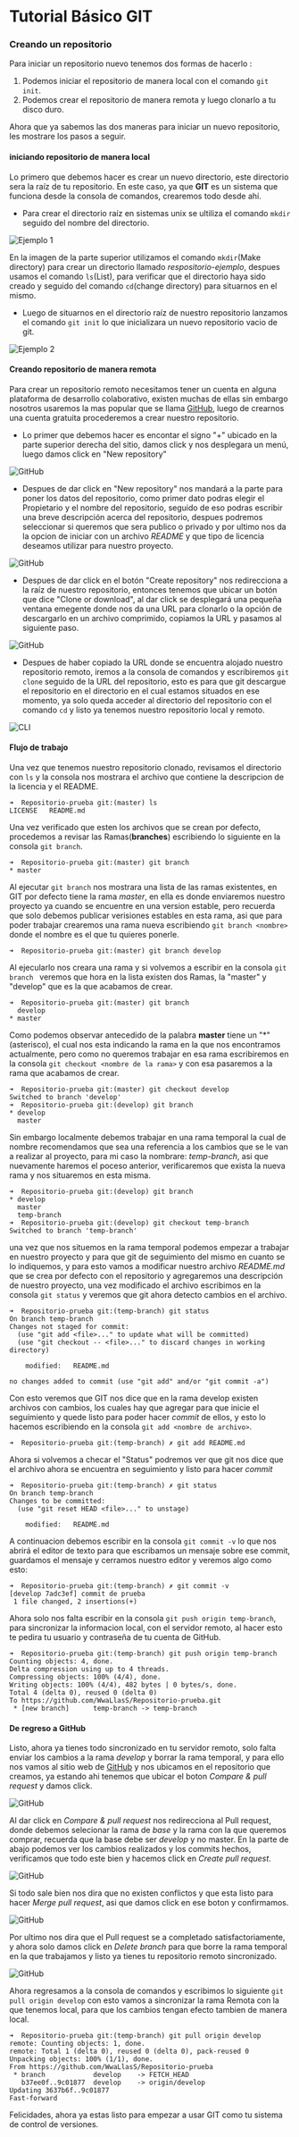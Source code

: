 # Tutorial Básico GIT

### Creando un repositorio

Para iniciar un repositorio nuevo tenemos dos formas de hacerlo :

1. Podemos iniciar el repositorio de manera local con el comando `git init`.
2. Podemos crear el repositorio de manera remota y luego clonarlo a tu disco duro.

Ahora que ya sabemos las dos maneras para iniciar un nuevo repositorio, les mostrare los pasos a seguir.

#### iniciando repositorio de manera local

Lo primero que debemos hacer es crear un nuevo directorio, este directorio sera la raíz de tu repositorio. En este caso, ya que **GIT** es un sistema que funciona desde la consola de comandos, crearemos todo desde ahí.

- Para crear el directorio raíz en sistemas unix se ultiliza el comando `mkdir` seguido del nombre del directorio.

![Ejemplo 1](image/console01.png "Creando repositorio 1")

En la imagen de la parte superior utilizamos el comando `mkdir`(Make directory) para crear un directorio llamado *respositorio-ejemplo*, despues usamos el comando `ls`(List), para verificar que el directorio haya sido creado y seguido del comando `cd`(change directory) para situarnos en el mismo.

- Luego de situarnos en el directorio raíz de nuestro repositorio lanzamos el comando `git init` lo que inicializara un nuevo repositorio vacio de git.

![Ejemplo 2](image/console02.png "Creando repositorio 2")

#### Creando repositorio de manera remota

Para crear un repositorio remoto necesitamos tener un cuenta en alguna plataforma de desarrollo colaborativo, existen muchas de ellas sin embargo nosotros usaremos la mas popular que se llama [GitHub](https://github.com/ "ir a github.com"), luego de crearnos una cuenta gratuita procederemos a crear nuestro repositorio.

- Lo primer que debemos hacer es encontar el signo "+" ubicado en la parte superior derecha del sitio, damos click y nos desplegara un menú, luego damos click en "New repository"

![GitHub](image/github01.png "Paso 1")

- Despues de dar click en "New repository" nos mandará a la parte para poner los datos del repositorio, como primer dato podras elegir el Propietario y el nombre del repositorio, seguido de eso podras escribir una breve descripción acerca del repositorio, despues podremos seleccionar si queremos que sera publico o privado y por ultimo nos da la opcion de iniciar con un archivo *README* y que tipo de licencia deseamos utilizar para nuestro proyecto.

![GitHub](image/github02.png "Paso 2")

- Despues de dar click en el botón "Create repository" nos redirecciona a la raíz de nuestro repositorio, entonces tenemos que ubicar un botón que dice "Clone or download", al dar click se desplegará una pequeña ventana emegente donde nos da una URL para clonarlo o la opción de descargarlo en un archivo comprimido, copiamos la URL y pasamos al siguiente paso.

![GitHub](image/github03.png "Paso 3")

- Despues de haber copiado la URL donde se encuentra alojado nuestro repositorio remoto, iremos a la consola de comandos y escribiremos `git clone` seguido de la URL del repositorio, esto es para que git descargue el repositorio en el directorio en el cual estamos situados en ese momento, ya solo queda acceder al directorio del repositorio con el comando `cd` y listo ya tenemos nuestro repositorio local y remoto.

![CLI](image/console03.png)

#### Flujo de trabajo

Una vez que tenemos nuestro repositorio clonado, revisamos el directorio con `ls` y la consola nos mostrara el archivo que contiene la descripcion de la licencia y el README.

~~~
➜  Repositorio-prueba git:(master) ls
LICENSE   README.md
~~~

Una vez verificado que esten los archivos que se crean por defecto, procedemos a revisar las Ramas(**branches**) escribiendo lo siguiente en la consola `git branch`.

~~~
➜  Repositorio-prueba git:(master) git branch
* master
~~~

Al ejecutar `git branch` nos mostrara una lista de las ramas existentes, en GIT por defecto tiene la rama *master*, en ella es donde enviaremos nuestro proyecto ya cuando se encuentre en una version estable, pero recuerda que solo debemos publicar verisiones estables en esta rama, asi que para poder trabajar crearemos una rama nueva escribiendo `git branch <nombre>` donde el nombre es el que tu quieres ponerle.

~~~
➜  Repositorio-prueba git:(master) git branch develop
~~~

Al ejecularlo nos creara una rama y si volvemos a escribir en la consola `git branch ` veremos que hora en la lista existen dos Ramas, la "master" y "develop" que es la que acabamos de crear.

~~~
➜  Repositorio-prueba git:(master) git branch
  develop
* master
~~~

Como podemos observar antecedido de la palabra **master** tiene un "\*" (asterisco), el cual nos esta indicando la rama en la que nos encontramos actualmente, pero como no queremos trabajar en esa rama escribiremos en la consola `git checkout <nombre de la rama>` y con esa pasaremos a la rama que acabamos de crear.

~~~
➜  Repositorio-prueba git:(master) git checkout develop
Switched to branch 'develop'
➜  Repositorio-prueba git:(develop) git branch
* develop
  master
~~~

Sin embargo localmente debemos trabajar en una rama temporal la cual de nombre recomendamos que sea una referencia a los cambios que se le van a realizar al proyecto, para mi caso la nombrare: *temp-branch*, asi que nuevamente haremos el poceso anterior, verificaremos que exista la nueva rama y nos situaremos en esta misma.

~~~
➜  Repositorio-prueba git:(develop) git branch
* develop
  master
  temp-branch
➜  Repositorio-prueba git:(develop) git checkout temp-branch
Switched to branch 'temp-branch'
~~~

una vez que nos situemos en la rama temporal podemos empezar a trabajar en nuestro proyecto y para que git de seguimiento del mismo en cuanto se lo indiquemos, y para esto vamos a modificar nuestro archivo *README.md* que se crea por defecto con el repositorio y agregaremos una descripción de nuestro proyecto, una vez modificado el archivo escribimos en la consola `git status` y veremos que git ahora detecto cambios en el archivo.

~~~
➜  Repositorio-prueba git:(temp-branch) git status
On branch temp-branch
Changes not staged for commit:
  (use "git add <file>..." to update what will be committed)
  (use "git checkout -- <file>..." to discard changes in working directory)

	modified:   README.md

no changes added to commit (use "git add" and/or "git commit -a")
~~~

Con esto veremos que GIT nos dice que en la rama develop existen archivos con cambios, los cuales hay que agregar para que inicie el seguimiento y quede listo para poder hacer *commit* de ellos, y esto lo hacemos escribiendo en la consola `git add <nombre de archivo>`.

~~~
➜  Repositorio-prueba git:(temp-branch) ✗ git add README.md
~~~

Ahora si volvemos a checar el "Status" podremos ver que git nos dice que el archivo ahora se encuentra en seguimiento y listo para hacer *commit*

~~~
➜  Repositorio-prueba git:(temp-branch) ✗ git status
On branch temp-branch
Changes to be committed:
  (use "git reset HEAD <file>..." to unstage)

	modified:   README.md
~~~

A continuacion debemos escribir en la consola `git commit -v` lo que nos abrirá el editor de texto para que escribamos un mensaje sobre ese commit, guardamos el mensaje y cerramos nuestro editor y veremos algo como esto:

~~~
➜  Repositorio-prueba git:(temp-branch) ✗ git commit -v
[develop 7adc3ef] commit de prueba
 1 file changed, 2 insertions(+)
~~~

Ahora solo nos falta escribir en la consola `git push origin temp-branch`, para sincronizar la informacion local, con el servidor remoto, al hacer esto te pedira tu usuario y contraseña de tu cuenta de GitHub.

~~~
➜  Repositorio-prueba git:(temp-branch) git push origin temp-branch
Counting objects: 4, done.
Delta compression using up to 4 threads.
Compressing objects: 100% (4/4), done.
Writing objects: 100% (4/4), 482 bytes | 0 bytes/s, done.
Total 4 (delta 0), reused 0 (delta 0)
To https://github.com/WwaLlasS/Repositorio-prueba.git
 * [new branch]      temp-branch -> temp-branch
~~~

#### De regreso a GitHub

Listo, ahora ya tienes todo sincronizado en tu servidor remoto, solo falta enviar los cambios a la rama *develop* y borrar la rama temporal, y para ello nos vamos al sitio web de [GitHub](https://github.com/ "ir a github.com") y nos ubicamos en el repositorio que creamos, ya estando ahi tenemos que ubicar el boton *Compare & pull request* y damos click.

![GitHub](image/github04.png)

Al dar click en *Compare & pull request* nos redirecciona al Pull request, donde debemos selecionar la rama de *base* y la rama con la que queremos comprar, recuerda que la base debe ser *develop* y no master. En la parte de abajo podemos ver los cambios realizados y los commits hechos, verificamos que todo este bien y hacemos click en *Create pull request*.

![GitHub](image/github05.png)

Si todo sale bien nos dira que no existen conflictos y que esta listo para hacer *Merge pull request*, asi que damos click en ese boton y confirmamos.

![GitHub](image/github06.png)

Por ultimo nos dira que el Pull request se a completado satisfactoriamente, y ahora solo damos click en *Delete branch* para que borre la rama temporal en la que trabajamos y listo ya tienes tu repositorio remoto sincronizado.

![GitHub](image/github07.png)

Ahora regresamos a la consola de comandos y escribimos lo siguiente `git pull origin develop` con esto vamos a sincronizar la rama Remota con la que tenemos local, para que los cambios tengan efecto tambien de manera local.

~~~
➜  Repositorio-prueba git:(temp-branch) git pull origin develop
remote: Counting objects: 1, done.
remote: Total 1 (delta 0), reused 0 (delta 0), pack-reused 0
Unpacking objects: 100% (1/1), done.
From https://github.com/WwaLlasS/Repositorio-prueba
 * branch            develop    -> FETCH_HEAD
   b37ee0f..9c01877  develop    -> origin/develop
Updating 3637b6f..9c01877
Fast-forward
~~~

Felicidades, ahora ya estas listo para empezar a usar GIT como tu sistema de control de versiones.
